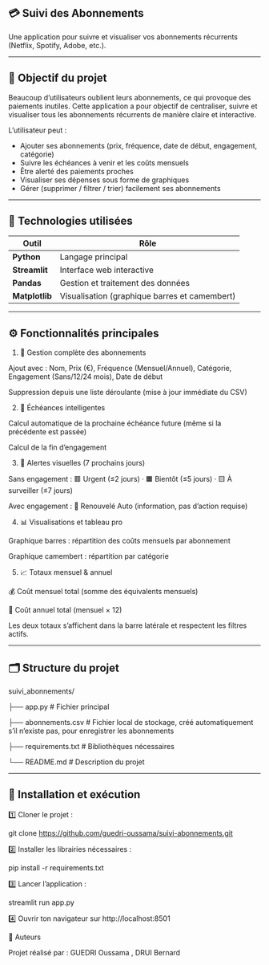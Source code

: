 ## 💳 Suivi des Abonnements

Une application pour suivre et visualiser vos abonnements récurrents (Netflix, Spotify, Adobe, etc.).

---

## 🎯 Objectif du projet
Beaucoup d’utilisateurs oublient leurs abonnements, ce qui provoque des paiements inutiles.
Cette application a pour objectif de centraliser, suivre et visualiser tous les abonnements récurrents de manière claire et interactive.

L’utilisateur peut :
- Ajouter ses abonnements (prix, fréquence, date de début, engagement, catégorie)
- Suivre les échéances à venir et les coûts mensuels
- Être alerté des paiements proches
- Visualiser ses dépenses sous forme de graphiques
- Gérer (supprimer / filtrer / trier) facilement ses abonnements

---

## 🧰 Technologies utilisées

| Outil | Rôle |
|-------|------|
| **Python** | Langage principal |
| **Streamlit** | Interface web interactive |
| **Pandas** | Gestion et traitement des données |
| **Matplotlib** | Visualisation (graphique barres et camembert) |

---

## ⚙️ Fonctionnalités principales

1) 🧾 Gestion complète des abonnements

Ajout avec : Nom, Prix (€), Fréquence (Mensuel/Annuel), Catégorie, Engagement (Sans/12/24 mois), Date de début

Suppression depuis une liste déroulante (mise à jour immédiate du CSV)

2) 📅 Échéances intelligentes

Calcul automatique de la prochaine échéance future (même si la précédente est passée)

Calcul de la fin d’engagement

3) 🚨 Alertes visuelles (7 prochains jours)

Sans engagement :
🟥 Urgent (≤2 jours) · 🟧 Bientôt (≤5 jours) · 🟨 À surveiller (≤7 jours)

Avec engagement : 🔁 Renouvelé Auto (information, pas d’action requise)

4) 📊 Visualisations et tableau pro

Graphique barres : répartition des coûts mensuels par abonnement

Graphique camembert : répartition par catégorie

5) 📈 Totaux mensuel & annuel

💰 Coût mensuel total (somme des équivalents mensuels)

📆 Coût annuel total (mensuel × 12)

Les deux totaux s’affichent dans la barre latérale et respectent les filtres actifs.

---

## 🗂️ Structure du projet

suivi\_abonnements/

├── app.py # Fichier principal

├── abonnements.csv # Fichier local de stockage, créé automatiquement s’il n’existe pas, pour enregistrer les abonnements

├── requirements.txt # Bibliothèques nécessaires

└── README.md # Description du projet

---

## 🚀 Installation et exécution

1️⃣ Cloner le projet :

git clone https://github.com/guedri-oussama/suivi-abonnements.git

2️⃣ Installer les librairies nécessaires :

pip install -r requirements.txt

3️⃣ Lancer l’application :

streamlit run app.py

4️⃣ Ouvrir ton navigateur sur http://localhost:8501

🧠 Auteurs

Projet réalisé par : GUEDRI Oussama , DRUI Bernard
